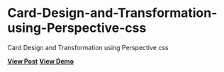 # Card-Design-and-Transformation-using-Perspective-css
Card Design and Transformation using Perspective css

<a href="https://designdrastic.com/snippet/card-design-and-transformation-using-perspective-css"><strong>View Post</strong></a>
<a href="https://designdrastic.com/post/demo/card-design-and-transformation-using-perspective-css"><strong>View Demo</strong></a>
